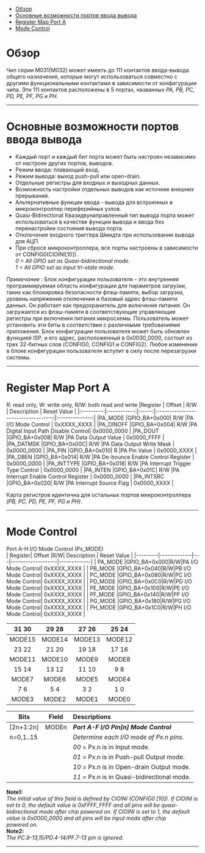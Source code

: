 * [Обзор](#Обзор)
* [Основные возможности портов ввода вывода](#Основные-возможности-портов-ввода-вывода)
* [Register Map Port A](#Register-Map-Port-A)
* [Mode Control](#Mode-Control)  
# Обзор   
Чип серии M031(М032) может имееть до 111 контактов ввода-вывода общего назначения, которые могут использоваться совместно
с другими функциональными контактами в зависимости от конфигурации чипа. Эти 111 контактов расположены в 5 портах, названных
*PA, PB, PC, PD, PE, PF, PG и PH.*
***
# Основные возможности портов ввода вывода  
- Каждый порт и каждый бит порта может быть настроен независимо от настроек других портов, выводов.
- Режим ввода: плавающий вход.
- Режим вывода: выход push-pull или open-drain.
- Отдельные регистры для входных и выходных данных.
- Возможность настройки отдельных выводов как источник внешних прерываний.
- Альтернативные функции ввода - вывода для встроенных в микроконтроллер переферийных узлов.
- Quasi-Bidirectional Квазидвунаправленный тип вывода порта может использоваться в качестве функции вывода и ввода без
  перенастройки состояния вывода порта.
- Отключение входного триггера Шмидта при использовании вывода для АЦП.  
- При сбросе микроконтроллера, все порты настроены в зависимости от CONFIG0(CIOINI[10]).  
*0 = All GPIO set as Quasi-bidirectional mode.*  
*1 = All GPIO set as input tri-state mode.*
  
*Примечание* : Блок конфигурации пользователя - это внутренняя программируемая область конфигурации для параметров загрузки, таких как 
блокировка безопасности флэш-памяти, выбор загрузки, уровень напряжения отключения и базовый адрес флэш-памяти данных. Он работает как предохранитель для включения питания. Он загружается из флэш-памяти в соответствующие управляющие регистры при включении питания микросхемы. Пользователь может установить эти биты в соответствии с различными требованиями приложения.
Блок конфигурации пользователя может быть обновлен функцией ISP, и его адрес, расположенный в 0x0030_0000, состоит из трех 32-битных слов (CONFIG0, CONFIG1 и CONFIG2). Любое изменение в блоке конфигурации пользователя вступит в силу после перезагрузки системы.  
***
# Register Map Port A  
R: read only, W: write only, R/W: both read and write
|Register   |    Offset   | R/W   |          Description                |   Reset Value  |
|:---------:|:-----------:|:-----:|:-----------------------------------:|:--------------:|
|PA_MODE    |GPIO_BA+0x000| R/W   |PA I/O Mode Control                  |   0xXXXX_XXXX  |
|PA_DINOFF  |GPIO_BA+0x004| R/W   |PA Digital Input Path Disable Control|   0x0000_0000  |
|PA_DOUT    |GPIO_BA+0x008| R/W   |PA Data Output Value                 |   0x0000_FFFF  |
|PA_DATMSK  |GPIO_BA+0x00C| R/W   |PA Data Output Write Mask            |   0x0000_0000  |
|PA_PIN     |GPIO_BA+0x010| R     |PA Pin Value                         |   0x0000_XXXX  |
|PA_DBEN    |GPIO_BA+0x014| R/W   |PA De-bounce Enable Control Register |   0x0000_0000  |
|PA_INTTYPE |GPIO_BA+0x018| R/W   |PA Interrupt Trigger Type Control    |   0x0000_0000  |
|PA_INTEN   |GPIO_BA+0x01C| R/W   |PA Interrupt Enable Control Register |   0x0000_0000  |
|PA_INTSRC  |GPIO_BA+0x020| R/W   |PA Interrupt Source Flag             |   0x0000_XXXX  |  

Карта регистров идентична для остальных портов микроконтроллера *(PB, PC, PD, PE, PF, PG и PH)*.  
***
#  Mode Control
Port A-H I/O Mode Control (Px_MODE)  
 | Register|    Offset   |R/W|    Description    | Reset Value |
 |---------|-------------|---|-------------------|-------------|
 | PA_MODE |GPIO_BA+0x000|R/W|PA I/O Mode Control| 0xXXXX_XXXX |
 | PB_MODE |GPIO_BA+0x040|R/W|PB I/O Mode Control| 0xXXXX_XXXX |
 | PC_MODE |GPIO_BA+0x080|R/W|PC I/O Mode Control| 0xXXXX_XXXX |
 | PD_MODE |GPIO_BA+0x0C0|R/W|PD I/O Mode Control| 0xXXXX_XXXX |
 | PE_MODE |GPIO_BA+0x100|R/W|PE I/O Mode Control| 0xXXXX_XXXX |
 | PF_MODE |GPIO_BA+0x140|R/W|PF I/O Mode Control| 0xXXXX_XXXX |
 | PG_MODE |GPIO_BA+0x180|R/W|PG I/O Mode Control| 0xXXXX_XXXX |
 | PH_MODE |GPIO_BA+0x1C0|R/W|PH I/O Mode Control| 0xXXXX_XXXX |

 | 31 30 | 29 28 | 27 26 | 25 24 |
 |:-----:|:-----:|:-----:|:-----:|
 |MODE15 |MODE14 |MODE13 |MODE12 |
 | 23 22 | 21 20 | 19 18 | 17 16 |
 |MODE11 |MODE10 |MODE9  |MODE8  |
 |15 14  |13 12  |11 10  | 9 8   |
 |MODE7  |MODE6  |MODE5  |MODE4  |
 |  7 6  |  5 4  |  3 2  |  1 0  |
 | MODE3 | MODE2 | MODE1 | MODE0 |  

 |   Bits  |Field     |Descriptions                                                                                                   |
 |---------|----------|:--------------------------------------------------------------------------------------------------------------|
 |[2n+1:2n]|MODEn     |**_Port A-F I/O Pin[n] Mode Control_**                                                                           |
 |n=0,1..15|          |*Determine each I/O mode of Px.n pins.*                                                                          |
 |         |          |*00* = Px.n is in Input mode.                                                                                    |
 |         |          |*01* = Px.n is in Push-pull Output mode.                                                                         |
 |         |          |*10* = Px.n is in Open-drain Output mode.                                                                        |
 |         |          |*11* = Px.n is in Quasi-bidirectional mode.                                                                      |
 
 **Note1:**  
 *The initial value of this field is defined by CIOINI (CONFIG0 [10]). If CIOINI is set to 0, the default value is 0xFFFF_FFFF and all pins will be quasi-bidirectional mode after 
 chip powered on. If CIOINI is set to 1, the default value is 0x0000_0000 and all pins will be input mode after chip   
 powered on.*  
 **Note2:**  
 *The PC.8-13,15/PD.4-14/PF.7-13 pin is ignored.*
 ***
